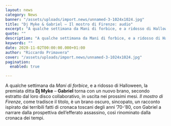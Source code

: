 ```yaml
---
layout: news
category: News
banner: "/assets/uploads/import.news/unnamed-3-1024x1024.jpg"
title: "Dj Myke & Gabriel – Il mostro di Firenze: audio"
excerpt: "A qualche settimana da Mani di forbice, e a ridosso di Halloween, la premiata ditta Dj Myke – Gabriel torna con un nuovo brano, secondo estratto dal loro disco collaborativo, in uscita nei prossimi mesi. Il mostro di Firenze, come tradisce il titolo, è un brano oscuro, sincopato, un racconto ispirato dai terribili fatti di [&hellip"
quote: ""
description: "A qualche settimana da Mani di forbice, e a ridosso di Halloween, la premiata ditta Dj Myke – Gabriel torna con un nuovo brano, secondo estratto dal loro disco collaborativo, in uscita nei prossimi mesi. Il mostro di Firenze, come tradisce il titolo, è un brano oscuro, sincopato, un racconto ispirato dai terribili fatti di [&hellip"
keywords: ""
date: 2020-11-02T00:00:00.000+01:00
author: "Riccardo Primavera"
cover: "/assets/uploads/import.news/unnamed-3-1024x1024.jpg"
pagination:
  enabled: true

---
```


A qualche settimana da _Mani di forbice_, e a ridosso di Halloween, la premiata ditta **Dj Myke** – **Gabriel** torna con un nuovo brano, secondo estratto dal loro disco collaborativo, in uscita nei prossimi mesi. _Il mostro di Firenze_, come tradisce il titolo, è un brano oscuro, sincopato, un racconto ispirato dai terribili fatti di cronaca toscani degli anni ’70-’80, con Gabriel a narrare dalla prospettiva dell’efferato assassino, così rinominato dalla cronaca dei tempi.